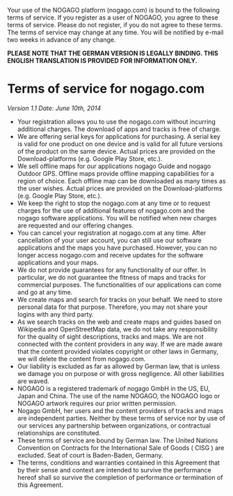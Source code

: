 Your use of the NOGAGO platform (nogago.com) is bound to the following terms of service. If you register as a user of NOGAGO, you agree to these terms of service. Please do not register, if you do not agree to these terms. The terms of service may change at any time. You will be notified by e-mail two weeks in advance of any change.

**PLEASE NOTE THAT THE GERMAN VERSION IS LEGALLY BINDING. THIS ENGLISH TRANSLATION IS PROVIDED FOR INFORMATION ONLY.**

# Terms of service for nogago.com 

*Version 1.1
Date: June 10th, 2014*

- Your registration allows you to use the nogago.com without incurring additional charges. The download of apps and tracks is free of charge.
- We are offering serial keys for applications for purchasing. A serial key is valid for one product on one device and is valid for all future versions of the product on the same device. Actual prices are provided on the Download-platforms (e.g. Google Play Store, etc.).
- We sell offline maps for our applications nogago Guide and nogago Outdoor GPS. Offline maps provide offline mapping capabilities for a region of choice. Each offline map can be downloaded as many times as the user wishes. Actual prices are provided on the Download-platforms (e.g. Google Play Store, etc.).
- We keep the right to stop the nogago.com at any time or to request charges for the use of additional features of nogago.com and the nogago software applications. You will be notified when new charges are requested and our offering changes.
- You can cancel your registration at nogago.com at any time. After cancellation of your user account, you can still use our software applications and the maps you have purchased. However, you can no longer access nogago.com and receive updates for the software applications and your maps.
- We do not provide guarantees for any functionality of our offer. In particular, we do not guarantee the fitness of maps and tracks for commercial purposes. The functionalities of our applications can come and go at any time.
- We create maps and search for tracks on your behalf. We need to store personal data for that purpose. Therefore, you may not share your logins with any third party.
- As we search tracks on the web and create maps and guides based on Wikipedia and OpenStreetMap data, we do not take any responsibility for the quality of sight descriptions, tracks and maps. We are not connected with the content providers in any way. If we are made aware that the content provided violates copyright or other laws in Germany, we will delete the content from nogago.com.
- Our liability is excluded as far as allowed by German law, that is unless we damage you on purpose or with gross negligence. All other liabilities are waved.
- NOGAGO is a registered trademark of nogago GmbH in the US, EU, Japan and China. The use of the name NOGAGO, the NOGAGO logo or NOGAGO artwork requires our prior written permission.
- Nogago GmbH, her users and the content providers of tracks and maps are independent parties. Neither by these terms of service nor by use of our services any partnership between organizations, or contractual relationships are constituted.
- These terms of service are bound by German law. The United Nations Convention on Contracts for the International Sale of Goods ( CISG ) are excluded. Seat of court is Baden-Baden, Germany.
- The terms, conditions and warranties contained in this Agreement that by their sense and context are intended to survive the performance hereof shall so survive the completion of performance or termination of this Agreement.
